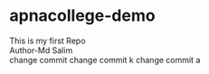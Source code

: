 # apnacollege-demo
This is my first Repo
<br>
Author-Md Salim
<br>
change commit
change commit k
change commit a
